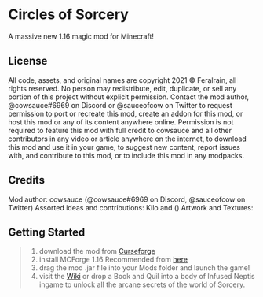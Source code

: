 # Circles of Sorcery 
A massive new 1.16 magic mod for Minecraft!

## License
All code, assets, and original names are copyright 2021 © Feralrain, all rights reserved.
No person may redistribute, edit, duplicate, or sell any portion of this project without explicit permission. Contact the mod author, @cowsauce#6969 on Discord or @sauceofcow on Twitter to request permission to port or recreate this mod, create an addon for this mod, or host this mod or any of its content anywhere online. Permission is not required to feature this mod with full credit to cowsauce and all other contributors in any video or article anywhere on the internet, to download this mod and use it in your game, to suggest new content, report issues with, and contribute to this mod, or to include this mod in any modpacks. 

## Credits
Mod author: cowsauce (@cowsauce#6969 on Discord, @sauceofcow on Twitter)
Assorted ideas and contributions: Kilo and ()
Artwork and Textures: 

## Getting Started

> 1) download the mod from [Curseforge]()
> 2) install MCForge 1.16 Recommended from [here](http://files.minecraftforge.net/)
> 3) drag the mod .jar file into your Mods folder and launch the game!
> 4) visit the [Wiki](https://github.com/CowsauceDev/circlesofsorcery/wiki) or drop a Book and Quil into a body of Infused Neptis ingame to unlock all the arcane secrets of the world of Sorcery.
